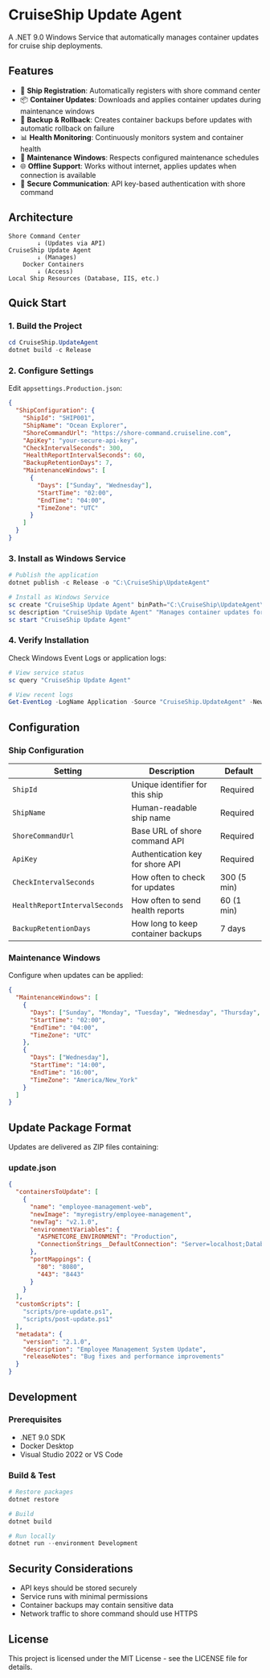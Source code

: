 # CruiseShip Update Agent

A .NET 9.0 Windows Service that automatically manages container updates for cruise ship deployments.

## Features

- 🚢 **Ship Registration**: Automatically registers with shore command center
- 📦 **Container Updates**: Downloads and applies container updates during maintenance windows
- 💾 **Backup & Rollback**: Creates container backups before updates with automatic rollback on failure
- 📊 **Health Monitoring**: Continuously monitors system and container health
- 🔄 **Maintenance Windows**: Respects configured maintenance schedules
- 🌐 **Offline Support**: Works without internet, applies updates when connection is available
- 🔐 **Secure Communication**: API key-based authentication with shore command

## Architecture

```
Shore Command Center
        ↓ (Updates via API)
CruiseShip Update Agent
        ↓ (Manages)
    Docker Containers
        ↓ (Access)
Local Ship Resources (Database, IIS, etc.)
```

## Quick Start

### 1. Build the Project

```powershell
cd CruiseShip.UpdateAgent
dotnet build -c Release
```

### 2. Configure Settings

Edit `appsettings.Production.json`:

```json
{
  "ShipConfiguration": {
    "ShipId": "SHIP001",
    "ShipName": "Ocean Explorer",
    "ShoreCommandUrl": "https://shore-command.cruiseline.com",
    "ApiKey": "your-secure-api-key",
    "CheckIntervalSeconds": 300,
    "HealthReportIntervalSeconds": 60,
    "BackupRetentionDays": 7,
    "MaintenanceWindows": [
      {
        "Days": ["Sunday", "Wednesday"],
        "StartTime": "02:00",
        "EndTime": "04:00",
        "TimeZone": "UTC"
      }
    ]
  }
}
```

### 3. Install as Windows Service

```powershell
# Publish the application
dotnet publish -c Release -o "C:\CruiseShip\UpdateAgent"

# Install as Windows Service
sc create "CruiseShip Update Agent" binPath="C:\CruiseShip\UpdateAgent\CruiseShip.UpdateAgent.exe" start=auto
sc description "CruiseShip Update Agent" "Manages container updates for cruise ship deployments"
sc start "CruiseShip Update Agent"
```

### 4. Verify Installation

Check Windows Event Logs or application logs:

```powershell
# View service status
sc query "CruiseShip Update Agent"

# View recent logs
Get-EventLog -LogName Application -Source "CruiseShip.UpdateAgent" -Newest 10
```

## Configuration

### Ship Configuration

| Setting | Description | Default |
|---------|-------------|---------|
| `ShipId` | Unique identifier for this ship | Required |
| `ShipName` | Human-readable ship name | Required |
| `ShoreCommandUrl` | Base URL of shore command API | Required |
| `ApiKey` | Authentication key for shore API | Required |
| `CheckIntervalSeconds` | How often to check for updates | 300 (5 min) |
| `HealthReportIntervalSeconds` | How often to send health reports | 60 (1 min) |
| `BackupRetentionDays` | How long to keep container backups | 7 days |

### Maintenance Windows

Configure when updates can be applied:

```json
{
  "MaintenanceWindows": [
    {
      "Days": ["Sunday", "Monday", "Tuesday", "Wednesday", "Thursday", "Friday", "Saturday"],
      "StartTime": "02:00",
      "EndTime": "04:00",
      "TimeZone": "UTC"
    },
    {
      "Days": ["Wednesday"],
      "StartTime": "14:00",
      "EndTime": "16:00",
      "TimeZone": "America/New_York"
    }
  ]
}
```

## Update Package Format

Updates are delivered as ZIP files containing:

### update.json
```json
{
  "containersToUpdate": [
    {
      "name": "employee-management-web",
      "newImage": "myregistry/employee-management",
      "newTag": "v2.1.0",
      "environmentVariables": {
        "ASPNETCORE_ENVIRONMENT": "Production",
        "ConnectionStrings__DefaultConnection": "Server=localhost;Database=EmployeeDB;Trusted_Connection=true;"
      },
      "portMappings": {
        "80": "8080",
        "443": "8443"
      }
    }
  ],
  "customScripts": [
    "scripts/pre-update.ps1",
    "scripts/post-update.ps1"
  ],
  "metadata": {
    "version": "2.1.0",
    "description": "Employee Management System Update",
    "releaseNotes": "Bug fixes and performance improvements"
  }
}
```

## Development

### Prerequisites
- .NET 9.0 SDK
- Docker Desktop
- Visual Studio 2022 or VS Code

### Build & Test
```powershell
# Restore packages
dotnet restore

# Build
dotnet build

# Run locally
dotnet run --environment Development
```

## Security Considerations

- API keys should be stored securely
- Service runs with minimal permissions
- Container backups may contain sensitive data
- Network traffic to shore command should use HTTPS

## License

This project is licensed under the MIT License - see the LICENSE file for details.
